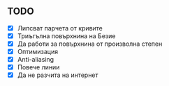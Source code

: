 ## TODO

- [x] Липсват парчета от кривите
- [x] Триъгълна повърхнина на Безие
- [x] Да работи за повърхнина от произволна степен
- [x] Оптимизация
- [x] Anti-aliasing
- [x] Повече линии
- [x] Да не разчита на интернет
